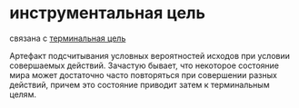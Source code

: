 # инструментальная цель
связана с [терминальная цель](%D1%82%D0%B5%D1%80%D0%BC%D0%B8%D0%BD%D0%B0%D0%BB%D1%8C%D0%BD%D0%B0%D1%8F%20%D1%86%D0%B5%D0%BB%D1%8C)

Артефакт подсчитывания условных вероятностей исходов при условии совершаемых действий. Зачастую бывает, что некоторое состояние мира может достаточно часто повторяться при совершении разных действий, причем это состояние приводит затем к терминальным целям.
